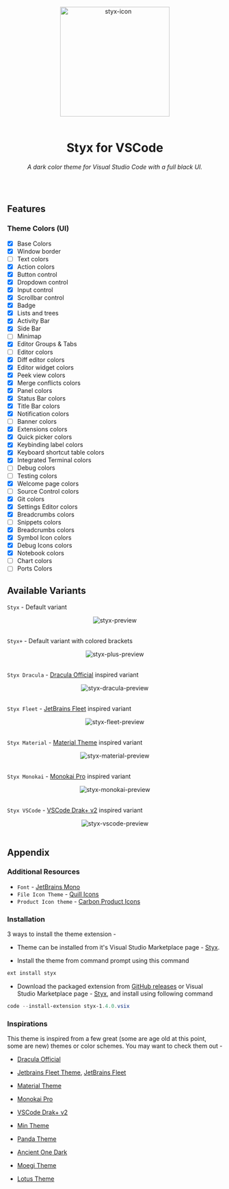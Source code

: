 <!-- # Styx for VS Code -->

<!-- ![styx-preview](https://raw.githubusercontent.com/hshhrr/vscode-styx/main/assets/previews/styx-preview.png?raw=true)
A dark color theme for Visual Studio Code with a full black UI. -->

<br/>

<div align="center">
	<img alt="styx-icon" style="width:256px;height:256px;" src="https://raw.githubusercontent.com/hshhrr/vscode-styx/main/assets/styx.png?raw=true">
</div>

<br/>

<h1 align="center">
    Styx for VSCode
</h1>

<p align="center">
	<i>
		A dark color theme for Visual Studio Code with a full black UI.
	</i>
</p>

<br/><br/>

## Features

### Theme Colors (UI)

- [x] Base Colors
- [x] Window border
- [ ] Text colors
- [x] Action colors
- [x] Button control
- [x] Dropdown control
- [x] Input control
- [x] Scrollbar control
- [x] Badge
- [x] Lists and trees
- [x] Activity Bar
- [x] Side Bar
- [ ] Minimap
- [x] Editor Groups & Tabs
- [ ] Editor colors
- [x] Diff editor colors
- [x] Editor widget colors
- [x] Peek view colors
- [x] Merge conflicts colors
- [x] Panel colors
- [x] Status Bar colors
- [x] Title Bar colors
- [x] Notification colors
- [ ] Banner colors
- [x] Extensions colors
- [x] Quick picker colors
- [x] Keybinding label colors
- [x] Keyboard shortcut table colors
- [x] Integrated Terminal colors
- [ ] Debug colors
- [ ] Testing colors
- [x] Welcome page colors
- [ ] Source Control colors
- [x] Git colors
- [x] Settings Editor colors
- [x] Breadcrumbs colors
- [ ] Snippets colors
- [x] Breadcrumbs colors
- [x] Symbol Icon colors
- [x] Debug Icons colors
- [x] Notebook colors
- [ ] Chart colors
- [ ] Ports Colors

## Available Variants

`Styx` - Default variant
<div align="center">
	<img alt="styx-preview" src="https://raw.githubusercontent.com/hshhrr/vscode-styx/main/assets/previews/styx-preview.png?raw=true">
</div>

<br/>

`Styx+` - Default variant with colored brackets
<div align="center">
	<img alt="styx-plus-preview" src="https://raw.githubusercontent.com/hshhrr/vscode-styx/main/assets/previews/styx-plus-preview.png?raw=true">
</div>

<br/>

`Styx Dracula` - [Dracula Official](https://marketplace.visualstudio.com/items?itemName=dracula-theme.theme-dracula) inspired variant
<div align="center">
	<img alt="styx-dracula-preview" src="https://raw.githubusercontent.com/hshhrr/vscode-styx/main/assets/previews/styx-dracula-preview.png?raw=true">
</div>

<br/>

`Styx Fleet` - [JetBrains Fleet](https://www.jetbrains.com/fleet/) inspired variant
<div align="center">
	<img alt="styx-fleet-preview" src="https://raw.githubusercontent.com/hshhrr/vscode-styx/main/assets/previews/styx-fleet-preview.png?raw=true">
</div>

<br/>

`Styx Material` - [Material Theme](https://marketplace.visualstudio.com/items?itemName=Equinusocio.vsc-material-theme) inspired variant
<div align="center">
	<img alt="styx-material-preview" src="https://raw.githubusercontent.com/hshhrr/vscode-styx/main/assets/previews/styx-material-preview.png?raw=true">
</div>

<br/>

`Styx Monokai` - [Monokai Pro](https://marketplace.visualstudio.com/items?itemName=monokai.theme-monokai-pro-vscode) inspired variant
<div align="center">
	<img alt="styx-monokai-preview" src="https://raw.githubusercontent.com/hshhrr/vscode-styx/main/assets/previews/styx-monokai-preview.png?raw=true">
</div>

<br/>

`Styx VSCode` - [VSCode Drak+ v2](https://code.visualstudio.com/) inspired variant

<div align="center">
	<img alt="styx-vscode-preview" src="https://raw.githubusercontent.com/hshhrr/vscode-styx/main/assets/previews/styx-vscode-preview.png?raw=true">
	<!-- <em>image_caption</em> -->
</div>

<br/>

## Appendix

### Additional Resources

- `Font` - [JetBrains Mono](https://www.jetbrains.com/lp/mono/)
- `File Icon Theme` - [Quill Icons](https://marketplace.visualstudio.com/items?itemName=cdonohue.quill-icons)
- `Product Icon theme` - [Carbon Product Icons](https://marketplace.visualstudio.com/items?itemName=antfu.icons-carbon)

### Installation

3 ways to install the theme extension -

- Theme can be installed from it's Visual Studio Marketplace page - [Styx](https://marketplace.visualstudio.com/items?itemName=hshhrr.styx).

- Install the theme from command prompt using this command

```powershell
ext install styx
```

- Download the packaged extension from [GitHub releases](https://github.com/hshhrr/vscode-styx/releases) or Visual Studio Marketplace page - [Styx](https://marketplace.visualstudio.com/items?itemName=hshhrr.styx), and install using following command

```powershell
code --install-extension styx-1.4.0.vsix
```

### Inspirations

This theme is inspired from a few great (some are age old at this point, some are new) themes or color schemes. You may want to check them out -

- [Dracula Official](https://marketplace.visualstudio.com/items?itemName=dracula-theme.theme-dracula)

- [Jetbrains Fleet Theme](https://marketplace.visualstudio.com/items?itemName=MichaelZhou.fleet-theme), [JetBrains Fleet](https://www.jetbrains.com/fleet/)

- [Material Theme](https://marketplace.visualstudio.com/items?itemName=Equinusocio.vsc-material-theme)

- [Monokai Pro](https://marketplace.visualstudio.com/items?itemName=monokai.theme-monokai-pro-vscode)

- [VSCode Drak+ v2](https://code.visualstudio.com/)

- [Min Theme](https://marketplace.visualstudio.com/items?itemName=miguelsolorio.min-theme)

- [Panda Theme](https://marketplace.visualstudio.com/items?itemName=tinkertrain.theme-panda)

- [Ancient One Dark](https://marketplace.visualstudio.com/items?itemName=uetchy.ancient-one-dark)

- [Moegi Theme](https://marketplace.visualstudio.com/items?itemName=ddiu8081.moegi-theme)

- [Lotus Theme](https://plugins.jetbrains.com/plugin/14369-lotus-theme)
